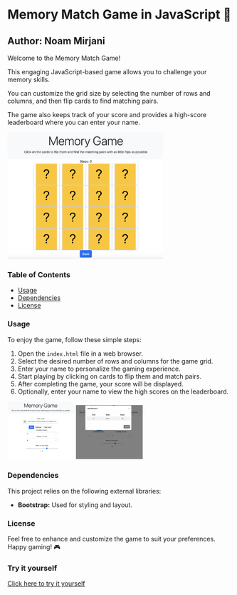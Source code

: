 # Memory Match Game in JavaScript 🧠

## Author: Noam Mirjani

Welcome to the Memory Match Game! 

This engaging JavaScript-based game allows you to challenge your memory skills. 

You can customize the grid size by selecting the number of rows and columns, and then flip cards to find matching pairs. 

The game also keeps track of your score and provides a high-score leaderboard where you can enter your name.


<img src="images/play.png" alt="Settings" width="350"/> 

### Table of Contents
- [Usage](#usage)
- [Dependencies](#dependencies)
- [License](#license)

### Usage
To enjoy the game, follow these simple steps:

1. Open the `index.html` file in a web browser.
2. Select the desired number of rows and columns for the game grid.
3. Enter your name to personalize the gaming experience.
4. Start playing by clicking on cards to flip them and match pairs.
5. After completing the game, your score will be displayed.
6. Optionally, enter your name to view the high scores on the leaderboard.

<img src="images/settings.png" alt="Settings" width="150"/> <img src="images/leaderBoard.png" alt="Leaderboard" width="150"/>

### Dependencies
This project relies on the following external libraries:

- **Bootstrap:** Used for styling and layout.

### License

Feel free to enhance and customize the game to suit your preferences. Happy gaming! 🎮

### Try it yourself 

[Click here to try it yourself](./html/index.html)